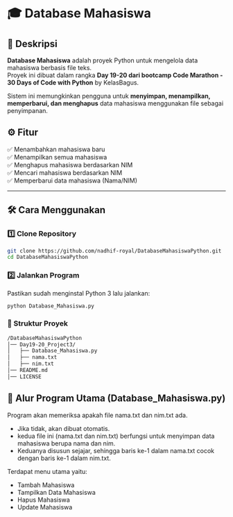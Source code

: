 # 🎓 Database Mahasiswa

## 📌 Deskripsi
**Database Mahasiswa** adalah proyek Python untuk mengelola data mahasiswa berbasis file teks.  
Proyek ini dibuat dalam rangka **Day 19-20 dari bootcamp Code Marathon - 30 Days of Code with Python** by KelasBagus.  

Sistem ini memungkinkan pengguna untuk **menyimpan, menampilkan, memperbarui, dan menghapus** data mahasiswa menggunakan file sebagai penyimpanan.

## ⚙️ Fitur
✅ Menambahkan mahasiswa baru  
✅ Menampilkan semua mahasiswa  
✅ Menghapus mahasiswa berdasarkan NIM  
✅ Mencari mahasiswa berdasarkan NIM  
✅ Memperbarui data mahasiswa (Nama/NIM)  

---

## 🛠️ Cara Menggunakan

### 1️⃣ Clone Repository
```sh
git clone https://github.com/nadhif-royal/DatabaseMahasiswaPython.git
cd DatabaseMahasiswaPython
```

### 2️⃣ Jalankan Program
Pastikan sudah menginstal Python 3 lalu jalankan:
```sh
python Database_Mahasiswa.py
```

### 📂 Struktur Proyek
```sh
/DatabaseMahasiswaPython
│── Day19-20_Project3/
│   ├── Database_Mahasiswa.py
│   ├── nama.txt
│   ├── nim.txt
│── README.md
│── LICENSE
```

## 🏁 Alur Program Utama (Database_Mahasiswa.py)
Program akan memeriksa apakah file nama.txt dan nim.txt ada.
- Jika tidak, akan dibuat otomatis.
- kedua file ini (nama.txt dan nim.txt) berfungsi untuk menyimpan data mahasiswa berupa nama dan nim.
- Keduanya disusun sejajar, sehingga baris ke-1 dalam nama.txt cocok dengan baris ke-1 dalam nim.txt.
  
Terdapat menu utama yaitu:
- Tambah Mahasiswa
- Tampilkan Data Mahasiswa
- Hapus Mahasiswa
- Update Mahasiswa

